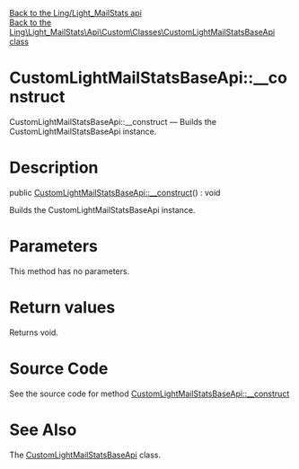 [Back to the Ling/Light_MailStats api](https://github.com/lingtalfi/Light_MailStats/blob/master/doc/api/Ling/Light_MailStats.md)<br>
[Back to the Ling\Light_MailStats\Api\Custom\Classes\CustomLightMailStatsBaseApi class](https://github.com/lingtalfi/Light_MailStats/blob/master/doc/api/Ling/Light_MailStats/Api/Custom/Classes/CustomLightMailStatsBaseApi.md)


CustomLightMailStatsBaseApi::__construct
================



CustomLightMailStatsBaseApi::__construct — Builds the CustomLightMailStatsBaseApi instance.




Description
================


public [CustomLightMailStatsBaseApi::__construct](https://github.com/lingtalfi/Light_MailStats/blob/master/doc/api/Ling/Light_MailStats/Api/Custom/Classes/CustomLightMailStatsBaseApi/__construct.md)() : void




Builds the CustomLightMailStatsBaseApi instance.




Parameters
================

This method has no parameters.


Return values
================

Returns void.








Source Code
===========
See the source code for method [CustomLightMailStatsBaseApi::__construct](https://github.com/lingtalfi/Light_MailStats/blob/master/Api/Custom/Classes/CustomLightMailStatsBaseApi.php#L21-L24)


See Also
================

The [CustomLightMailStatsBaseApi](https://github.com/lingtalfi/Light_MailStats/blob/master/doc/api/Ling/Light_MailStats/Api/Custom/Classes/CustomLightMailStatsBaseApi.md) class.



